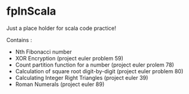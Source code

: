 # fpInScala

Just a place holder for scala code practice!

Contains :

* Nth Fibonacci number
* XOR Encryption (project euler problem 59)
* Count partition function for a number (project euler prolem 78)
* Calculation of square root digit-by-digit (project euler problem 80)
* Calculating Integer Right Triangles (project euler 39)
* Roman Numerals (project euler 89)
